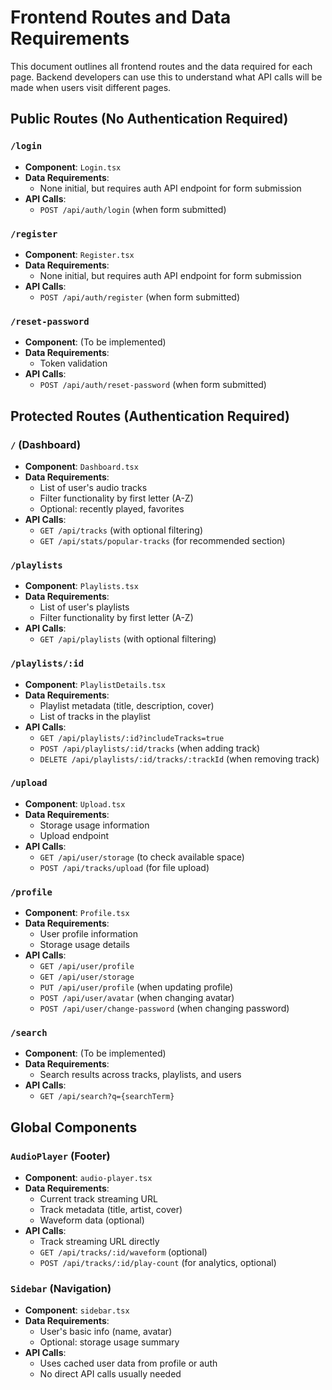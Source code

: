 
# Frontend Routes and Data Requirements

This document outlines all frontend routes and the data required for each page. Backend developers can use this to understand what API calls will be made when users visit different pages.

## Public Routes (No Authentication Required)

### `/login`

- **Component**: `Login.tsx`
- **Data Requirements**:
  - None initial, but requires auth API endpoint for form submission
- **API Calls**:
  - `POST /api/auth/login` (when form submitted)

### `/register`

- **Component**: `Register.tsx`
- **Data Requirements**:
  - None initial, but requires auth API endpoint for form submission
- **API Calls**:
  - `POST /api/auth/register` (when form submitted)

### `/reset-password`

- **Component**: (To be implemented)
- **Data Requirements**:
  - Token validation
- **API Calls**:
  - `POST /api/auth/reset-password` (when form submitted)

## Protected Routes (Authentication Required)

### `/` (Dashboard)

- **Component**: `Dashboard.tsx`
- **Data Requirements**:
  - List of user's audio tracks
  - Filter functionality by first letter (A-Z)
  - Optional: recently played, favorites
- **API Calls**:
  - `GET /api/tracks` (with optional filtering)
  - `GET /api/stats/popular-tracks` (for recommended section)

### `/playlists`

- **Component**: `Playlists.tsx`
- **Data Requirements**:
  - List of user's playlists
  - Filter functionality by first letter (A-Z)
- **API Calls**:
  - `GET /api/playlists` (with optional filtering)

### `/playlists/:id`

- **Component**: `PlaylistDetails.tsx`
- **Data Requirements**:
  - Playlist metadata (title, description, cover)
  - List of tracks in the playlist
- **API Calls**:
  - `GET /api/playlists/:id?includeTracks=true`
  - `POST /api/playlists/:id/tracks` (when adding track)
  - `DELETE /api/playlists/:id/tracks/:trackId` (when removing track)

### `/upload`

- **Component**: `Upload.tsx`
- **Data Requirements**:
  - Storage usage information
  - Upload endpoint
- **API Calls**:
  - `GET /api/user/storage` (to check available space)
  - `POST /api/tracks/upload` (for file upload)

### `/profile`

- **Component**: `Profile.tsx`
- **Data Requirements**:
  - User profile information
  - Storage usage details
- **API Calls**:
  - `GET /api/user/profile`
  - `GET /api/user/storage`
  - `PUT /api/user/profile` (when updating profile)
  - `POST /api/user/avatar` (when changing avatar)
  - `POST /api/user/change-password` (when changing password)

### `/search`

- **Component**: (To be implemented)
- **Data Requirements**:
  - Search results across tracks, playlists, and users
- **API Calls**:
  - `GET /api/search?q={searchTerm}`

## Global Components

### `AudioPlayer` (Footer)

- **Component**: `audio-player.tsx`
- **Data Requirements**:
  - Current track streaming URL
  - Track metadata (title, artist, cover)
  - Waveform data (optional)
- **API Calls**:
  - Track streaming URL directly
  - `GET /api/tracks/:id/waveform` (optional)
  - `POST /api/tracks/:id/play-count` (for analytics, optional)

### `Sidebar` (Navigation)

- **Component**: `sidebar.tsx`
- **Data Requirements**:
  - User's basic info (name, avatar)
  - Optional: storage usage summary
- **API Calls**:
  - Uses cached user data from profile or auth
  - No direct API calls usually needed

